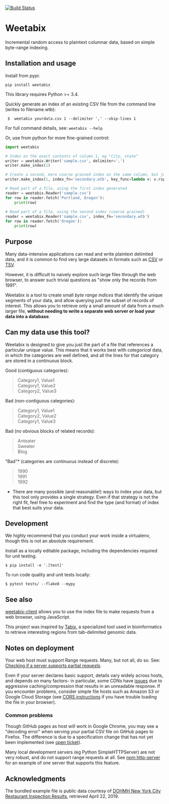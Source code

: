 [![Build Status](https://travis-ci.org/abought/weetabix.svg?branch=master)](https://travis-ci.org/abought/weetabix)

# Weetabix

Incremental random access to plaintext columnar data, based on simple byte-range indexing. 

## Installation and usage

Install from pypi:

`pip install weetabix`

This library requires Python >= 3.4.

Quickly generate an index of an existing CSV file from the command line (writes to filename.wtb):

` $  weetabix yourdata.csv 1 --delimiter ',' --skip-lines 1`

For full command details, see: 
`weetabix --help`


Or, use from python for more fine-grained control:
```python
import weetabix

# Index on the exact contents of column 1, eg "City, state"
writer = weetabix.Writer('sample.csv', delimiter=',')
writer.make_index(1)

# Create a second, more coarse grained index on the same column, but just using the "state" part
writer.make_index(1, index_fn='secondary.wtb', key_func=lambda v: v.rsplit(',')[-1].strip())

# Read part of a file, using the first index generated
reader = weetabix.Reader('sample.csv')
for row in reader.fetch('Portland, Oregon'):
    print(row)
    
# Read part of a file, using the second index (coarse grained)
reader = weetabix.Reader('sample.csv', index_fn='secondary.wtb')
for row in reader.fetch('Oregon'):
    print(row)    
```


## Purpose
Many data-intensive applications can read and write plaintext delimited data, and it is common to find very large 
datasets in formats such as [CSV](https://tools.ietf.org/html/rfc4180) or
[TSV](https://www.iana.org/assignments/media-types/text/tab-separated-values).

However, it is difficult to naively explore such large files through the web browser, to answer such trivial questions 
as "show only the records from 1991". 

Weetabix is a tool to create small *byte range indices* that identify the unique segments of your data, and allow 
querying just the subset of records of interest. This allows you to retrieve only a small amount of data from a much 
larger file, **without needing to write a separate web server or load your data into a database**. 

## Can my data use this tool?

Weetabix is designed to give you just the part of a file that references a particular unique value. This means that it
 works best with *categorical* data, in which the categories are well defined, and all the lines for that category 
 are stored in a continuous block.
 
 Good (contiguous categories):
> Category1, Value1  
Category1, Value2  
Category2, Value3
 
Bad (non-contiguous categories):  
> Category1, Value1  
Category2, Value2  
Category1, Value3

Bad (no obvious blocks of related records):    
> Anteater  
Sweater  
Blog


"Bad"* (categories are continuous instead of discrete):
> 1990  
1991  
1992


* There are many possible (and reasonable!) ways to index your data, but this tool only provides a single strategy. 
Even if that strategy is not the right fit, feel free to experiment and find the type (and format) of index that best 
suits your data.


## Development

We highly recommend that you conduct your work inside a virtualenv, though this is not an absolute requirement.

Install as a locally editable package, including the dependencies required for unit testing.

`$ pip install -e '.[test]'`

To run code quality and unit tests locally:

`$ pytest tests/ --flake8 --mypy`


## See also
[weetabix-client]() allows you to use the index file to make requests from a web browser, using JavaScript.

This project was inspired by [Tabix](https://www.ncbi.nlm.nih.gov/pmc/articles/PMC3042176/), a specialized tool used 
in bioinformatics to retrieve interesting regions from tab-delimited genomic data.

## Notes on deployment
Your web host must support Range requests. Many, but not all, do so. See: 
[Checking if a server supports partial requests](https://developer.mozilla.org/en-US/docs/Web/HTTP/Range_requests#Checking_if_a_server_supports_partial_requests).

Even if your server declares basic support, details vary widely across hosts, and depends on many factors- in 
particular, some CDNs have [issues](https://github.com/whatwg/fetch/issues/747) due to aggressive caching/compression 
that results in an unreadable response. If you encounter problems, consider simple file hosts such as 
Amazon S3 or Google Cloud Storage (see [CORS instructions](https://docs.cancergenomicscloud.org/docs/enabling-cross-origin-resource-sharing-cors#CORS) 
if you have trouble loading the file in your browser).

### Common problems
Though GitHub pages as host will work in Google Chrome, you may see a "decoding error" when serving your 
partial CSV file on GitHub pages to Firefox. The difference is due to a specification change that has not yet been 
implemented (see [open ticket](https://bugzilla.mozilla.org/show_bug.cgi?id=1467010)).

Many local development servers (eg Python SimpleHTTPServer) are not very robust, and do not support range 
requests at all. See [npm http-server](https://www.npmjs.com/package/http-server) for an example of one server that 
supports this feature.
 

## Acknowledgments
The bundled example file is public data courtesy of 
[DOHMH New York City Restaurant Inspection Results](https://data.cityofnewyork.us/Health/DOHMH-New-York-City-Restaurant-Inspection-Results/43nn-pn8j),
retrieved April 22, 2019.
